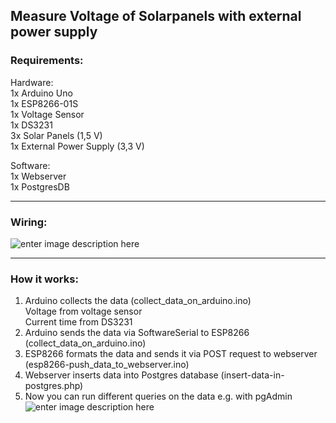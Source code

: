 ## **Measure Voltage of Solarpanels with external power supply**

### Requirements:
Hardware:  
1x Arduino Uno  
1x ESP8266-01S  
1x Voltage Sensor  
1x DS3231  
3x Solar Panels (1,5 V)  
1x External Power Supply (3,3 V)  
  
Software:  
1x Webserver  
1x PostgresDB  

-------
### Wiring: 
  
![enter image description here](https://i.ibb.co/Kj8YVJC/wiring-bb.png)

------

### How it works:
1. Arduino collects the data (collect_data_on_arduino.ino)  
	Voltage from voltage sensor  
	Current time from DS3231  
2. Arduino sends the data via SoftwareSerial to ESP8266 (collect_data_on_arduino.ino)  
3. ESP8266 formats the data and sends it via POST request to webserver (esp8266-push_data_to_webserver.ino)  
4. Webserver  inserts data into Postgres database (insert-data-in-postgres.php)  
5. Now you can run different queries on the data e.g. with pgAdmin  
![enter image description here](https://i.ibb.co/hMW7V1C/solar-data.png)
